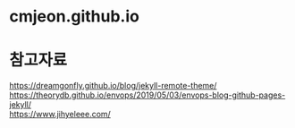 # cmjeon.github.io
# 참고자료
https://dreamgonfly.github.io/blog/jekyll-remote-theme/   
https://theorydb.github.io/envops/2019/05/03/envops-blog-github-pages-jekyll/   
https://www.jihyeleee.com/
